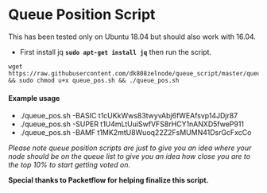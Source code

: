 # Queue Position Script

This has been tested only on Ubuntu 18.04 but should also work with 16.04.

*  First install jq **`sudo apt-get install jq`** then run the script.
```
wget https://raw.githubusercontent.com/dk808zelnode/queue_script/master/queue_pos.sh && sudo chmod u+x queue_pos.sh && ./queue_pos.sh
```
#### Example usage
*  ./queue_pos.sh -BASIC t1cUKkWws83twyvAbj6fWEAfsvp14JDjr87
*  ./queue_pos.sh -SUPER t1U4mLtUuiSwfVFS8rHCY1nANXD5fweP911
*  ./queue_pos.sh -BAMF t1MK2mtU8Wuoq22Z2FsMUMN41DsrGcFxcCo

*Please note queue position scripts are just to give you an idea where your node should be on the queue list to give you an idea how close you are to the top 10% to start getting voted on.*

**Special thanks to Packetflow for helping finalize this script.**
